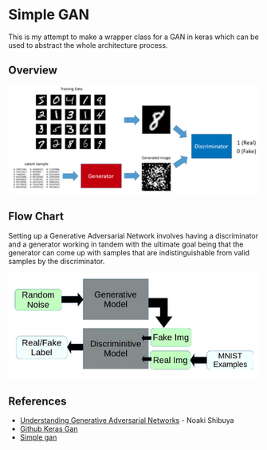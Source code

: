 # Simple GAN

This is my attempt to make a wrapper class for a GAN in keras which can be used to abstract the whole architecture process.

## Overview

![alt text](assets/mnist_gan.png "GAN network using the MNIST dataset")


## Flow Chart

Setting up a Generative Adversarial Network involves having a discriminator and a generator working in tandem with the ultimate goal being that the generator can come up with samples that are indistinguishable from valid samples by the discriminator.

![alt text](assets/flow.jpg "High level flowchart")


## References

- [Understanding Generative Adversarial Networks](https://towardsdatascience.com/understanding-generative-adversarial-networks-4dafc963f2ef) - Noaki Shibuya
- [Github Keras Gan](https://github.com/osh/KerasGAN)
- [Simple gan](https://github.com/daymos/simple_keras_GAN/blob/master/gan.py)